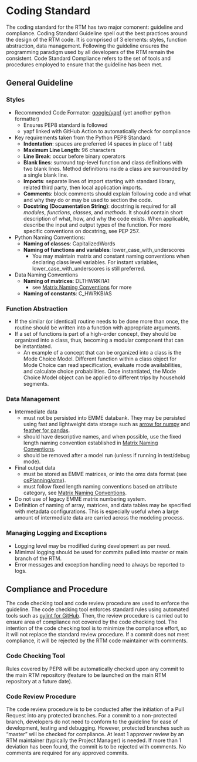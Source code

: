 
# Coding Standard

The coding standard for the RTM has two major comonent: guideline and compliance. Coding Standard Guideline spell out the best practices around the design of the RTM code. It is comprised of 3 elements: styles, function abstraction, data management. Following the guideline ensures the programming paradigm used by all developers of the RTM remain the consistent. Code Standard Compliance refers to the set of tools and procedures employed to ensure that the guideline has been met.


## General Guideline

### Styles

* Recommended Code Formator: [google/yapf] (yet another python formatter)
    * Ensures PEP8 standard is followed
    * yapf linked with GitHub Action to automatically check for compliance
* Key requirements taken from the Python PEP8 Standard:
    * **Indentation**: spaces are preferred (4 spaces in place of 1 tab)
    * **Maximum Line Length**: 96 characters
    * **Line Break**: occur before binary operators
    * **Blank lines**: surround top-level function and class definitions with two blank lines. Method definitions inside a class are surrounded by a single blank line.
    * **Imports**: separate lines of import starting with standard library, related third party, then local application imports.
    * **Comments**: block comments should explain following code and what and why they do or may be used to section the code.
    * **Docstring (Documentation String)**: docstring is required for all *modules*, *functions*, *classes*, and *methods*. It should contain short description of what, how, and why the code exists. When applicable, describe the input and output types of the function. For more specific conventions on docstring, see PEP 257.
* Python Naming Conventions:
    * **Naming of classes**: CapitalizedWords
    * **Naming of functions and variables**: lower_case_with_underscores
        * You may maintain matrix and constant naming conventions when declaring class level variables. For instant variables, lower_case_with_underscores is still preferred.
* Data Naming Conventions
    * **Naming of matrices**: DLTHWRKI1A1 
        * see [Matrix Naming Conventions] for more
    * **Naming of constants**: C_HWRKBIAS


### Function Abstraction

* If the similar (or identical) routine needs to be done more than once, the routine should be written into a function with appropriate arguments. 
* If a set of functions is part of a high-order concept, they should be organized into a class, thus, becoming a modular component that can be instantiated.
    * An example of a concept that can be organized into a class is the Mode Choice Model. Different function within a class object for Mode Choice can read specification, evaluate mode availabilities, and calculate choice probabilities. Once instantiated, the Mode Choice Model object can be applied to different trips by household segments.


### Data Management

* Intermediate data 
    * must not be persisted into EMME databank. They may be persisted using fast and lightweight data storage such as [arrow for numpy] and [feather for pandas]. 
    * should have descriptive names, and when possible, use the fixed length naming convention established in [Matrix Naming Conventions].
    * should be removed after a model run (unless if running in test/debug mode).
* Final output data 
    * must be stored as EMME matrices, or into the omx data format (see [osPlanning/omx]).
    * must follow fixed length naming conventions based on attribute category, see [Matrix Naming Conventions].
* Do not use of legacy EMME matrix numbering system.
* Definition of naming of array, matrices, and data tables may be specified with metadata configurations. This is especially useful when a large amount of intermediate data are carried across the modeling process.


### Managing Logging and Exceptions

* Logging level may be modified during development as per need.
* Mimimal logging should be used for commits pulled into master or main branch of the RTM.
* Error messages and exception handling need to always be reported to logs.


## Compliance and Procedure

The code checking tool and code review procedure are used to enforce the guideline. The code checking tool enforces standard rules using automated tools such as [pylint for GitHub]. Then, the review procedure is carried out to ensure area of compliance not covered by the code checking tool. The intention of the code checking tool is to minimize the compliance effort, so it will not replace the standard review procedure. If a commit does not meet compliance, it will be rejected by the RTM code maintainer with comments.


### Code Checking Tool
Rules covered by PEP8 will be automatically checked upon any commit to the main RTM repository (feature to be launched on the main RTM repository at a future date).


### Code Review Procedure
The code review procedure is to be conducted after the initiation of a Pull Request into any protected branches. For a commit to a non-protected branch, developers do not need to conform to the guideline for ease of development, testing and debugging. However, protected branches such as “master” will be checked for compliance. At least 1 approver review by an RTM maintainer (typically the Project Manager) is needed. If more than 1 deviation has been found, the commit is to be rejected with comments. No comments are required for any approved commits.


<!-- Links -->
[Naming Conventions]: ../naming_conventions/
[Matrix Naming Conventions]: ../naming_conventions/#matrix-names
[google/yapf]: https://github.com/google/yapf
[VS Code Documentation on Settings]: https://vscode.readthedocs.io/en/latest/getstarted/settings/
[osPlanning/omx]: https://github.com/osPlanning/omx
[pylint for GitHub]: https://github.com/marketplace/actions/github-action-for-pylint
[arrow for numpy]: https://arrow.apache.org/docs/python/numpy.html#numpy-to-arrow
[feather for pandas]: https://pandas.pydata.org/pandas-docs/stable/reference/api/pandas.DataFrame.to_feather.html
